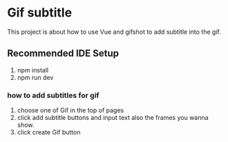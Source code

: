# Gif subtitle


This project is about how to use Vue and gifshot to add subtitle into the gif.

## Recommended IDE Setup

1. npm install
2. npm run dev


### how to add subtitles for gif
1. choose one of Gif in the top of pages  
2. click add subtitle buttons and input text also the frames you wanna show.  
3. click create Gif button
